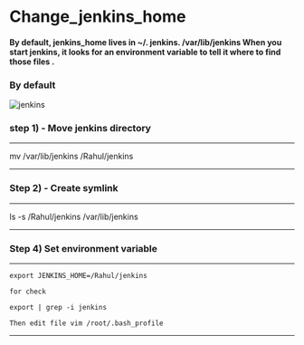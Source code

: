 # Change_jenkins_home 

#### By default, jenkins_home lives in ~/. jenkins. /var/lib/jenkins  When you start jenkins, it looks for an environment variable to tell it where to find those files . 

### By default 

![jenkins](https://user-images.githubusercontent.com/43333447/71321945-254bee80-24e7-11ea-9f68-4afd1e10d077.PNG)

### step 1) - Move jenkins directory 

---
mv /var/lib/jenkins /Rahul/jenkins 

---

### Step 2) - Create symlink 

---
ls -s /Rahul/jenkins /var/lib/jenkins

---
### Step 4) Set environment variable 

---
    export JENKINS_HOME=/Rahul/jenkins

    for check 

    export | grep -i jenkins 

    Then edit file vim /root/.bash_profile

---
